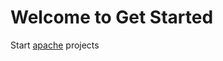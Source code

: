 # Welcome to Get Started

Start [apache](https://github.com/WillaFan/iwishherokuappcom/blob/main/pages/Get%20Started/Apache.md) projects
